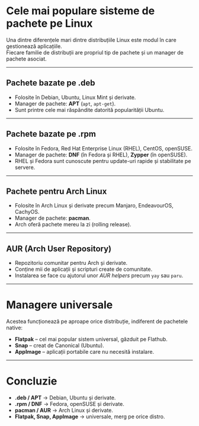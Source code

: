 # Cele mai populare sisteme de pachete pe Linux

Una dintre diferențele mari dintre distribuțiile Linux este modul în care gestionează aplicațiile.  
Fiecare familie de distribuții are propriul tip de pachete și un manager de pachete asociat.  

---

## Pachete bazate pe **.deb**

- Folosite în Debian, Ubuntu, Linux Mint și derivate.  
- Manager de pachete: **APT** (`apt`, `apt-get`).  
- Sunt printre cele mai răspândite datorită popularității Ubuntu.  

---

## Pachete bazate pe **.rpm**

- Folosite în Fedora, Red Hat Enterprise Linux (RHEL), CentOS, openSUSE.  
- Manager de pachete: **DNF** (în Fedora și RHEL), **Zypper** (în openSUSE).  
- RHEL și Fedora sunt cunoscute pentru update-uri rapide și stabilitate pe servere.  

---

## Pachete pentru **Arch Linux**

- Folosite în Arch Linux și derivate precum Manjaro, EndeavourOS, CachyOS.  
- Manager de pachete: **pacman**.  
- Arch oferă pachete mereu la zi (rolling release).  

---

## AUR (Arch User Repository)

- Repozitoriu comunitar pentru Arch și derivate.  
- Conține mii de aplicații și scripturi create de comunitate.  
- Instalarea se face cu ajutorul unor *AUR helpers* precum `yay` sau `paru`.  

---

# Managere universale

Acestea funcționează pe aproape orice distribuție, indiferent de pachetele native:  
- **Flatpak** – cel mai popular sistem universal, găzduit pe Flathub.  
- **Snap** – creat de Canonical (Ubuntu).  
- **AppImage** – aplicații portabile care nu necesită instalare.  

---

# Concluzie

- **.deb / APT** → Debian, Ubuntu și derivate.  
- **.rpm / DNF** → Fedora, openSUSE și derivate.  
- **pacman / AUR** → Arch Linux și derivate.  
- **Flatpak, Snap, AppImage** → universale, merg pe orice distro.  
